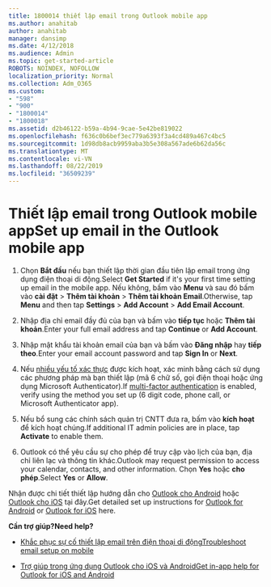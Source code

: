 ```yaml
---
title: 1800014 thiết lập email trong Outlook mobile app
ms.author: anahitab
author: anahitab
manager: dansimp
ms.date: 4/12/2018
ms.audience: Admin
ms.topic: get-started-article
ROBOTS: NOINDEX, NOFOLLOW
localization_priority: Normal
ms.collection: Adm_O365
ms.custom:
- "598"
- "900"
- "1800014"
- "1800018"
ms.assetid: d2b46122-b59a-4b94-9cae-5e42be819022
ms.openlocfilehash: f636c0b6bef3ec779a6393f3a4cd489a467c4bc5
ms.sourcegitcommit: 1d98db8acb9959aba3b5e308a567ade6b62da56c
ms.translationtype: MT
ms.contentlocale: vi-VN
ms.lasthandoff: 08/22/2019
ms.locfileid: "36509239"
---
```

# <a name="set-up-email-in-the-outlook-mobile-app"></a><span data-ttu-id="95755-102">Thiết lập email trong Outlook mobile app</span><span class="sxs-lookup"><span data-stu-id="95755-102">Set up email in the Outlook mobile app</span></span>

1. <span data-ttu-id="95755-103">Chọn **Bắt đầu** nếu bạn thiết lập thời gian đầu tiên lập email trong ứng dụng điện thoại di động.</span><span class="sxs-lookup"><span data-stu-id="95755-103">Select **Get Started** if it's your first time setting up email in the mobile app.</span></span> <span data-ttu-id="95755-104">Nếu không, bấm vào **Menu** và sau đó bấm vào **cài đặt** \> **Thêm tài khoản** \> **Thêm tài khoản Email**.</span><span class="sxs-lookup"><span data-stu-id="95755-104">Otherwise, tap **Menu** and then tap **Settings** \> **Add Account** \> **Add Email Account**.</span></span>

2. <span data-ttu-id="95755-105">Nhập địa chỉ email đầy đủ của bạn và bấm vào **tiếp tục** hoặc **Thêm tài khoản**.</span><span class="sxs-lookup"><span data-stu-id="95755-105">Enter your full email address and tap **Continue** or **Add Account**.</span></span>

3. <span data-ttu-id="95755-106">Nhập mật khẩu tài khoản email của bạn và bấm vào **Đăng nhập** hay **tiếp theo**.</span><span class="sxs-lookup"><span data-stu-id="95755-106">Enter your email account password and tap **Sign In** or **Next**.</span></span>

4. <span data-ttu-id="95755-107">Nếu [nhiều yếu tố xác thực](https://support.office.com/article/8f0454b2-f51a-4d9c-bcde-2c48e41621c6.aspx) được kích hoạt, xác minh bằng cách sử dụng các phương pháp mà bạn thiết lập (mã 6 chữ số, gọi điện thoại hoặc ứng dụng Microsoft Authenticator).</span><span class="sxs-lookup"><span data-stu-id="95755-107">If [multi-factor authentication](https://support.office.com/article/8f0454b2-f51a-4d9c-bcde-2c48e41621c6.aspx) is enabled, verify using the method you set up (6 digit code, phone call, or Microsoft Authenticator app).</span></span>

5. <span data-ttu-id="95755-108">Nếu bổ sung các chính sách quản trị CNTT đưa ra, bấm vào **kích hoạt** để kích hoạt chúng.</span><span class="sxs-lookup"><span data-stu-id="95755-108">If additional IT admin policies are in place, tap **Activate** to enable them.</span></span>

6. <span data-ttu-id="95755-109">Outlook có thể yêu cầu sự cho phép để truy cập vào lịch của bạn, địa chỉ liên lạc và thông tin khác.</span><span class="sxs-lookup"><span data-stu-id="95755-109">Outlook may request permission to access your calendar, contacts, and other information.</span></span> <span data-ttu-id="95755-110">Chọn **Yes** hoặc **cho phép**.</span><span class="sxs-lookup"><span data-stu-id="95755-110">Select **Yes** or **Allow**.</span></span>

<span data-ttu-id="95755-111">Nhận được chi tiết thiết lập hướng dẫn cho [Outlook cho Android](https://support.office.com/article/886db551-8dfa-4fd5-b835-f8e532091872.aspx) hoặc [Outlook cho iOS](https://support.office.com/article/b2de2161-cc1d-49ef-9ef9-81acd1c8e234.aspx) tại đây.</span><span class="sxs-lookup"><span data-stu-id="95755-111">Get detailed set up instructions for [Outlook for Android](https://support.office.com/article/886db551-8dfa-4fd5-b835-f8e532091872.aspx) or [Outlook for iOS](https://support.office.com/article/b2de2161-cc1d-49ef-9ef9-81acd1c8e234.aspx) here.</span></span>
  
 <span data-ttu-id="95755-112">**Cần trợ giúp?**</span><span class="sxs-lookup"><span data-stu-id="95755-112">**Need help?**</span></span>
  
- [<span data-ttu-id="95755-113">Khắc phục sự cố thiết lập email trên điện thoại di động</span><span class="sxs-lookup"><span data-stu-id="95755-113">Troubleshoot email setup on mobile</span></span>](https://support.office.com/article/a264ef01-9c88-48fb-9285-7017e4f31f02.aspx)

- [<span data-ttu-id="95755-114">Trợ giúp trong ứng dụng Outlook cho iOS và Android</span><span class="sxs-lookup"><span data-stu-id="95755-114">Get in-app help for Outlook for iOS and Android</span></span>](https://support.office.com/article/218a22d1-9fa5-4889-b689-de1c63493243.aspx#ID0EAABAAA=Contact_Support)
